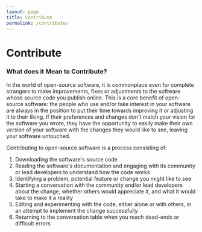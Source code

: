 ```yaml
---
layout: page
title: Contribute
permalink: /contribute/
---
```


# Contribute

### What does it Mean to Contribute?

In the world of open-source software, it is commonplace even for complete strangers to make improvements, fixes or
adjustments to the software whose source code you publish online. This is a core benefit of open-source software: the
people who use and/or take interest in your software are always in the position to put their time towards improving it
or adjusting it to their liking. If their preferences and changes don't match your vision for the software you wrote,
they have the opportunity to easily make their own _version_ of your software with the changes they would like to see,
leaving your software untouched.

Contributing to open-source software is a process consisting of:

1. Downloading the software's source code
1. Reading the software's documentation and engaging with its community or lead developers to understand how the code works
1. Identifying a problem, potential feature or change you might like to see
1. Starting a conversation with the community and/or lead developers about the change, whether others would appreciate it, and what it would take to make it a reality
1. Editing and experimenting with the code, either alone or with others, in an attempt to implement the change successfully
1. Returning to the conversation table when you reach dead-ends or difficult errors
